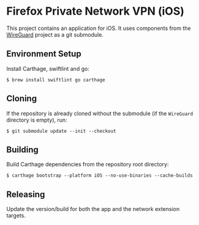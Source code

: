 # Firefox Private Network VPN (iOS)
This project contains an application for iOS. It uses components from the [WireGuard](http://www.wireguard.com/) project as a git submodule.

## Environment Setup
Install Carthage, swiftlint and go:
```
$ brew install swiftlint go carthage
```

## Cloning
If the repository is already cloned without the submodule (if the `WireGuard` directory is empty), run:
```
$ git submodule update --init --checkout
```

## Building
Build Carthage dependencies from the repository root directory:
```
$ carthage bootstrap --platform iOS --no-use-binaries --cache-builds
```

## Releasing
Update the version/build for both the app and the network extension targets.
